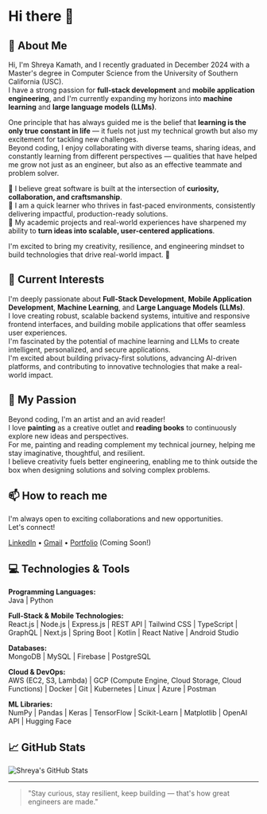 # Hi there 👋

## 🚀 About Me
Hi, I'm Shreya Kamath, and I recently graduated in December 2024 with a Master's degree in Computer Science from the University of Southern California (USC).  
I have a strong passion for **full-stack development** and **mobile application engineering**, and I'm currently expanding my horizons into **machine learning** and **large language models (LLMs)**.  

One principle that has always guided me is the belief that **learning is the only true constant in life** — it fuels not just my technical growth but also my excitement for tackling new challenges.  
Beyond coding, I enjoy collaborating with diverse teams, sharing ideas, and constantly learning from different perspectives — qualities that have helped me grow not just as an engineer, but also as an effective teammate and problem solver.  

🔹 I believe great software is built at the intersection of **curiosity, collaboration, and craftsmanship**.  
🔹 I am a quick learner who thrives in fast-paced environments, consistently delivering impactful, production-ready solutions.  
🔹 My academic projects and real-world experiences have sharpened my ability to **turn ideas into scalable, user-centered applications**.

I'm excited to bring my creativity, resilience, and engineering mindset to build technologies that drive real-world impact. 🚀

## 🌟 Current Interests
I'm deeply passionate about **Full-Stack Development**, **Mobile Application Development**, **Machine Learning**, and **Large Language Models (LLMs)**.  
I love creating robust, scalable backend systems, intuitive and responsive frontend interfaces, and building mobile applications that offer seamless user experiences.  
I'm fascinated by the potential of machine learning and LLMs to create intelligent, personalized, and secure applications.  
I'm excited about building privacy-first solutions, advancing AI-driven platforms, and contributing to innovative technologies that make a real-world impact.

## 🎨 My Passion
Beyond coding, I'm an artist and an avid reader!  
I love **painting** as a creative outlet and **reading books** to continuously explore new ideas and perspectives.  
For me, painting and reading complement my technical journey, helping me stay imaginative, thoughtful, and resilient.  
I believe creativity fuels better engineering, enabling me to think outside the box when designing solutions and solving complex problems.

## 📫 How to reach me
I'm always open to exciting collaborations and new opportunities.  
Let's connect!

[LinkedIn](https://www.linkedin.com/in/shreyakamath31) • [Gmail](mailto:shreyasa31@gmail.com) • [Portfolio](#) (Coming Soon!)

## 💻 Technologies & Tools

**Programming Languages:**  
Java | Python

**Full-Stack & Mobile Technologies:**  
React.js | Node.js | Express.js | REST API | Tailwind CSS | TypeScript | GraphQL | Next.js | Spring Boot | Kotlin | React Native | Android Studio

**Databases:**  
MongoDB | MySQL | Firebase | PostgreSQL

**Cloud & DevOps:**  
AWS (EC2, S3, Lambda) | GCP (Compute Engine, Cloud Storage, Cloud Functions) | Docker | Git | Kubernetes | Linux | Azure | Postman

**ML Libraries:**  
NumPy | Pandas | Keras | TensorFlow | Scikit-Learn | Matplotlib | OpenAI API | Hugging Face

## 📈 GitHub Stats

![Shreya's GitHub Stats](https://github-readme-stats.vercel.app/api?username=shreyakamath&show_icons=true&theme=radical)

---

> "Stay curious, stay resilient, keep building — that's how great engineers are made."

